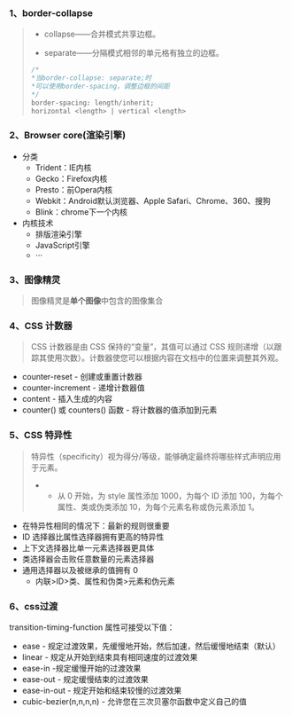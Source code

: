 ### 1、border-collapse
>-   collapse——合并模式共享边框。
>
>-   separate——分隔模式相邻的单元格有独立的边框。
>
>    
>
>    ```css
>    /*
>    *当border-collapse: separate;时
>    *可以使用border-spacing，调整边框的间距
>    */
>    border-spacing: length/inherit;
>    horizontal <length> | vertical <length>
>    ```

### 2、Browser core(渲染引擎)

-   分类
    -   Trident：IE内核
    -   Gecko：Firefox内核
    -   Presto：前Opera内核
    -   Webkit：Android默认浏览器、Apple Safari、Chrome、360、搜狗
    -   Blink：chrome下一个内核
-   内核技术
    -   排版渲染引擎
    -   JavaScript引擎
    -   ···

### 3、图像精灵

>   图像精灵是**单个图像**中包含的图像集合

### 4、CSS 计数器

>CSS 计数器是由 CSS 保持的“变量”，其值可以通过 CSS 规则递增（以跟踪其使用次数）。计数器使您可以根据内容在文档中的位置来调整其外观。

-   counter-reset - 创建或重置计数器
-   counter-increment - 递增计数器值
-   content - 插入生成的内容
-   counter() 或 counters() 函数 - 将计数器的值添加到元素

### 5、CSS 特异性

>   特异性（specificity）视为得分/等级，能够确定最终将哪些样式声明应用于元素。
>
>   -   -   从 0 开始，为 style 属性添加 1000，为每个 ID 添加 100，为每个属性、类或伪类添加 10，为每个元素名称或伪元素添加 1。

-   在特异性相同的情况下：最新的规则很重要
-   ID 选择器比属性选择器拥有更高的特异性
-   上下文选择器比单一元素选择器更具体
-   类选择器会击败任意数量的元素选择器
-   通用选择器以及被继承的值拥有 0
    -   内联>ID>类、属性和伪类>元素和伪元素

### 6、css过渡

transition-timing-function 属性可接受以下值：

-   ease - 规定过渡效果，先缓慢地开始，然后加速，然后缓慢地结束（默认）
-   linear - 规定从开始到结束具有相同速度的过渡效果
-   ease-in -规定缓慢开始的过渡效果
-   ease-out - 规定缓慢结束的过渡效果
-   ease-in-out - 规定开始和结束较慢的过渡效果
-   cubic-bezier(n,n,n,n) - 允许您在三次贝塞尔函数中定义自己的值

